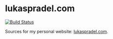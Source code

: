 lukaspradel.com
=====

[![Build Status](https://travis-ci.org/lpradel/lukaspradel.com.svg?branch=master)](https://travis-ci.org/lpradel/lukaspradel.com)

Sources for my personal website: [lukaspradel.com](http://www.lukaspradel.com).
